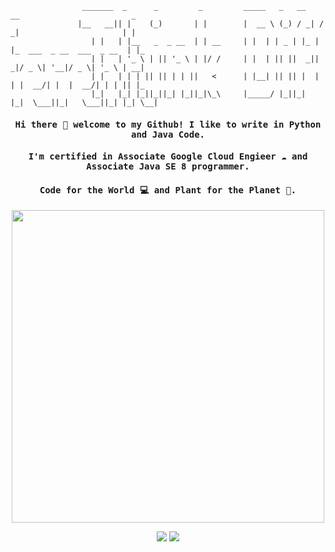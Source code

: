   ```
                  _______  _      _         _         _____   _   __   __                         _   
                 |__   __|| |    (_)       | |        |  __ \ (_) / _| / _|                       | |  
                    | |   | |__   _  _ __  | | __     | |  | | _ | |_ | |_  ___  _ __  ___  _ __  | |_ 
                    | |   | '_ \ | || '_ \ | |/ /     | |  | || ||  _||  _|/ _ \| '__|/ _ \| '_ \ | __|
                    | |   | | | || || | | ||   <      | |__| || || |  | | |  __/| |  |  __/| | | || |_ 
                    |_|   |_| |_||_||_| |_||_|\_\     |_____/ |_||_|  |_|  \___||_|   \___||_| |_| \__|       

  ```

<h4 align="center"><samp> Hi there 🙋 welcome to my Github! I like to write in Python and Java Code. </samp></h4>
<h4 align="center"><samp> I'm certified in Associate Google Cloud Engieer ☁️ and Associate Java SE 8 programmer. </samp></h4>
<h4 align="center"><samp> Code for the World 💻 and Plant for the Planet 🌲. </samp></h4>

<p align="center">
<!--   <img width="250" src="https://media.giphy.com/media/YlrjOJxFKUMGmbDxva/giphy.gif"> -->
    <img width="500" src="https://monophy.com/media/d9Bxf3MkWOI7pu8pZv/monophy.gif">
</p>



<p align="center">
<a href= "https://www.linkedin.com/in/linzhou-zhong/"><img src="https://img.icons8.com/doodle/48/000000/linkedin--v2.png"/></a>
<a href= "https://justgiveacar.medium.com/"><img src="https://img.icons8.com/color/48/000000/medium-monogram.png"/></a>
</p>
                                                              
